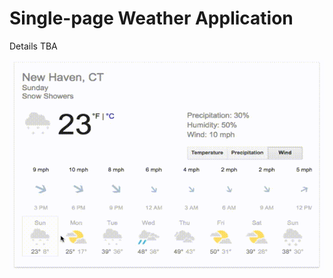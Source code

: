 # Single-page Weather Application

Details TBA

![a screencast depicting usage of a single-page weather widget. the widget displays a seven-day forecast, including controls to toggle between temperature, precipitation, and wind displays.](demo.gif)
